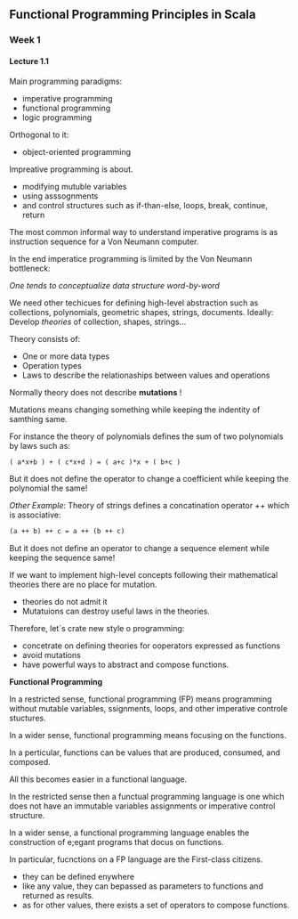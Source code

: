 ## Functional Programming Principles in Scala

### Week 1

#### Lecture 1.1

Main programming paradigms:
* imperative programming
* functional programming
* logic programming

Orthogonal to it:
* object-oriented programming

Impreative programming is about.
* modifying mutuble variables
* using asssognments
* and control structures such as if-than-else, loops, break, continue, return

The most common informal way to understand imperative programs is as instruction sequence for a Von Neumann computer.

In the end imperatice programming is limited by the Von Neumann bottleneck:

*One tends to conceptualize data structure word-by-word*

We need other techicues for defining high-level abstraction such as collections, polynomials, geometric shapes, strings, documents.
Ideally: Develop *theories* of collection, shapes, strings...

Theory consists of:
* One or more data types
* Operation types
* Laws to describe the relationaships between values and operations

Normally  theory does not describe **mutations** !

Mutations means changing something while keeping the indentity of samthing same.

For instance the theory of polynomials defines the sum of two polynomials by laws such as:
```latex
( a*x+b ) + ( c*x+d ) = ( a+c )*x + ( b+c )
```
But it does not define the operator to change a coefficient while keeping the polynomial the same!

*Other Example*:
Theory of strings defines a concatination operator ++ which is associative:
```latex
(a ++ b) ++ c = a ++ (b ++ c)
```
But it does not define an operator to change a sequence element while keeping the sequence same!

If we want to implement high-level concepts following their mathematical theories there are no place for mutation.
* theories do not admit it
* Mutatuions can destroy useful laws in the theories.

Therefore, let`s crate new style o programming:
* concetrate on defining  theories  for ooperators expressed as functions
* avoid mutations
* have powerful ways to abstract and compose functions.

**Functional Programming**

In a restricted sense, functional programming (FP) means programming without mutable variables, ssignments, loops, and other imperative controle stuctures.

In a wider sense, functional programming means focusing on the functions.

In a perticular, functions can be values that are produced, consumed, and composed.

All this becomes easier in a functional language.

In the restricted sense then a functual programming language is one which does not have an immutable variables assignments or imperative control structure.

In a wider sense, a functional programming language enables the construction of e;egant programs that docus on functions.

In particular, fucnctions on a FP language are the First-class citizens.
* they can be defined enywhere
* like any value, they can bepassed as parameters to functions and returned as results.
* as for other values, there exists a set of operators to compose functions.
